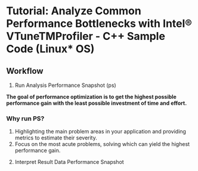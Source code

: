 # Tutorial: Analyze Common Performance Bottlenecks with Intel® VTuneTMProfiler - C++ Sample Code (Linux* OS)

## Workflow

1. Run Analysis Performance Snapshot (ps)

**The goal of performance optimization is to get the highest possible performance gain with the least possible investment of time and effort.**

### Why run PS?
1. Highlighting the main problem areas in your application and providing metrics to estimate their severity.
2. Focus on the most acute problems, solving which can yield the highest performance gain.

<!--### How to run PS?-->
<!--1. Start (Intel® VTuneTMProfiler)[https://software.intel.com/content/www/us/en/develop/articles/oneapi-standalone-components.html#vtune] -- GUI-->

<!--```-->
<!--vtune-gui-->
<!--```-->

2. Interpret Result Data Performance Snapshot

